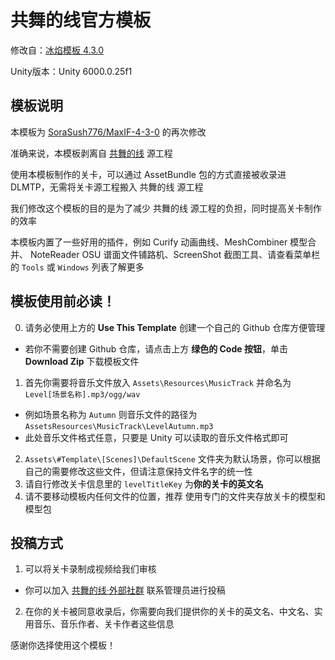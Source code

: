 # 共舞的线官方模板

修改自：[冰焰模板 4.3.0](https://chinadlrs.com/app/?id=41)

Unity版本：Unity 6000.0.25f1

## 模板说明
本模板为 [SoraSush776/MaxIF-4-3-0](https://github.com/SoraSushi776/MaxIFT-4-3-0) 的再次修改

准确来说，本模板剥离自 [共舞的线](https://chinadlrs.com/app/?id=55) 源工程

使用本模板制作的关卡，可以通过 AssetBundle 包的方式直接被收录进 DLMTP，无需将关卡源工程搬入 共舞的线 源工程

我们修改这个模板的目的是为了减少 共舞的线 源工程的负担，同时提高关卡制作的效率

本模板内置了一些好用的插件，例如 Curify 动画曲线、MeshCombiner 模型合并、 NoteReader OSU 谱面文件铺路机、ScreenShot 截图工具、请查看菜单栏的 `Tools` 或 `Windows` 列表了解更多

## 模板使用前必读！
0. 请务必使用上方的 **Use This Template** 创建一个自己的 Github 仓库方便管理
- 若你不需要创建 Github 仓库，请点击上方 **绿色的 Code 按钮**，单击 **Download Zip** 下载模板文件
1. 首先你需要将音乐文件放入 `Assets\Resources\MusicTrack` 并命名为 `Level[场景名称].mp3/ogg/wav`
-  例如场景名称为 `Autumn` 则音乐文件的路径为 `AssetsResources\MusicTrack\LevelAutumn.mp3`
- 此处音乐文件格式任意，只要是 Unity 可以读取的音乐文件格式即可
2. `Assets\#Template\[Scenes]\DefaultScene` 文件夹为默认场景，你可以根据自己的需要修改这些文件，但请注意保持文件名字的统一性
3. 请自行修改关卡信息里的 `levelTitleKey` 为**你的关卡的英文名**
4. 请不要移动模板内任何文件的位置，推荐 使用专门的文件夹存放关卡的模型和模型包

## 投稿方式
1. 可以将关卡录制成视频给我们审核
- 你可以加入 [共舞的线·外部社群](https://qun.qq.com/universal-share/share?ac=1&authKey=uGsfZj0her1YQa4331eNfztVJHpKWP8MwDsp3tqw8IZm30Z2RLrG5n8GJytz6CJM&busi_data=eyJncm91cENvZGUiOiI5OTI4Njc5NDYiLCJ0b2tlbiI6Ik8rM2VBY1laanVYV1NjNFZ0eTUyZkQ3eElFdW9oa3AwUE9La2w0ZVpOWERkUUVpY3A5Q0N5L2ticEU1b2c2WEMiLCJ1aW4iOiI2NjQ1MTYzODYifQ%3D%3D&data=AMrQpH9mjlPTF_Tx8uCjFOjMWj6fE6yEpyQzITFnK79vwviYJ5YwVPzrDLVvaAcDLwFde4SN7akz50HznelmHQ&svctype=4&tempid=h5_group_info) 联系管理员进行投稿
2. 在你的关卡被同意收录后，你需要向我们提供你的关卡的英文名、中文名、实用音乐、音乐作者、关卡作者这些信息

感谢你选择使用这个模板！